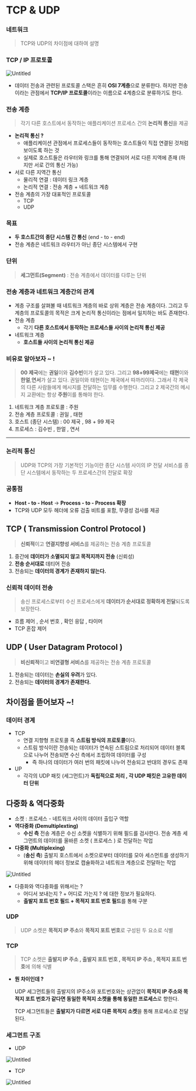# TCP & UDP

### 네트워크

> TCP와 UDP의 차이점에 대하여 설명
>

### TCP / IP 프로토콜

![Untitled](TCP%20&%20UDP%20e4739f7015e6489f95c342a580177159/Untitled.png)

- 데이터 전송과 관련된 프로토콜 스택은 흔히 **OSI 7계층**으로 분류한다. 하지만 전송이라는 관점에서 **TCP/IP 프로토콜**이라는 이름으로 4계층으로 분류하기도 한다.

### 전송 계층

> 각기 다른 호스트에서 동작하는 애플리케이션 프로세스 간의 **논리적 통신**을 제공
>
- **논리적 통신 ?**
    - 애플리케이션 관점에서 프로세스들이 동작하는 호스트들이 직접 연결된 것처럼 보이도록 하는 것
    - 실제로 호스트들은 라우터와 링크를 통해 연결되어 서로 다른 지역에 존재 (하지만 서로 간의 통신 가능)
- 서로 다른 지역간 통신
    - 물리적 연결 : 데이터 링크 계층
    - 논리적 연결 : 전송 계층 + 네트워크 계층
- 전송 계층의 가장 대표적인 프로토콜
    - TCP
    - UDP

### 목표

- **두 호스트간의 종단 시스템 간 통신** (end - to - end)
- 전송 계층은 네트워크 라우터가 아닌 종단 시스템에서 구현

### 단위

> **세그먼트(Segment)** : 전송 계층에서 데이터를 다루는 단위
>

### 전송 계층과 네트워크 계층간의 관계

- 계층 구조를 살펴볼 때 네트워크 계층의 바로 상위 계층은 전송 계층이다. 그리고 두 계층의 프로토콜의 목적은 크게 논리적 통신이라는 점에서 일치하는 바도 존재한다.
- 전송 계층
    - 각기 **다른 호스트에서 동작하는 프로세스들 사이의 논리적 통신 제공**
- 네트워크 계층
    - **호스트들 사이의 논리적 통신 제공**

### 비유로 알아보자 ~ !

> **00 제국**에는 **권일**이와 **김수빈**이가 살고 있다. 그리고 **98+99제국**에는 **태현**이와 **한얼**,**연서**가 살고 있다. 권일이와 태현이는 제국에서 따까리이다. 그래서 각 제국의 다른 사람들에게 메시지를 전달하는 임무를 수행한다. 그리고 2 제국간의 메시지 교환에는 항상 **주원**이를 통해야 한다.
>
1. 네트워크 계층 프로토콜 : 주원
2. 전송 계층 프로토콜 : 권일 , 태현
3. 호스트 (종단 시스템) : 00 제국 , 98 + 99 제국
4. 프로세스 : 김수빈 , 한얼 , 연서

---

### 논리적 통신

> UDP와 TCP의 가장 기본적인 기능이란 종단 시스템 사이의 IP 전달 서비스를 종단 시스템에서 동작하는 두 프로세스간의 전달로 확장
>

### 공통점

- **Host - to - Host** → **Process - to - Process 확장**
- TCP와 UDP 모두 헤더에 오류 검출 비트를 포함, 무결성 검사를 제공

## TCP ( Transmission Control Protocol )

> **신뢰적**이고 **연결지향성 서비스**를 제공하는 전송 계층 프로토콜
>
1. 중간에 **데이터가 소멸되지 않고 목적지까지 전송** (신뢰성)
2. **전송 순서대로** 데티어 전송
3. 전송되는 **데이터의 경계가 존재하지 않는다.**

### 신뢰적 데이터 전송

> 송신 프로세스로부터 수신 프로세스에게 **데이터가 순서대로 정확하게 전달**되도록 보장한다.
>
- 흐름 제어 , 순서 번호 , 확인 응답 , 타이머
- TCP 혼잡 제어

## UDP ( User Datagram Protocol )

> **비신뢰적**이고 **비연결형 서비스**를 제공하는 전송 계층 프로토콜
>
1. 전송되는 데이터는 **손실의 우려**가 있다.
2. 전송되는 **데이터의 경계가 존재한다.**

## 차이점을 뜯어보자 ~!

### 데이터 경계

- TCP
    - 연결 지향형 프로토콜 즉 **스트림 방식의 프로토콜**이다.
    - 스트림 방식이란 전송되는 데이터가 연속된 스트림으로 처리되어 데이터 블록으로 나누어 전송되면 수신 측에서 조립하여 데이터를 구성
        - 즉 하나의 데이터가 여러 번의 패킷에 나누어 전송되고 반대의 경우도 존재
- UP
    - 각각의 UDP 패킷 (세그먼트)가 **독립적으로 처리 , 각 UDP 패킷은 고유한 데이터 단위**

## 다중화 & 역다중화

- 소켓 : 프로세스 - 네트워크 사이의 데이터 출입구 역할
- **역다중화 (Demultiplexting)**
    - **수신 측** 전송 계층은 수신 소켓을 식별하기 위해 필드를 검사한다. 전송 계층 세그먼트의 데이터를 올바른 소켓 ( 프로세스 ) 로 전달하는 작업
- **다중화 (Multiplexing)**
    - (**송신 측**) 출발지 호스트에서 소켓으로부터 데이터를 모아 세스먼트를 생성하기 위해 데이터의 헤더 정보로 캡슐화하고 네트워크 계층으로 전달하는 작업

![Untitled](TCP%20&%20UDP%20e4739f7015e6489f95c342a580177159/Untitled%201.png)

- 다중화와 역다중화를 위해서는 ?
    - 어디서 보내는지 ? + 어디로 가는지 ? 에 대한 정보가 필요하다.
    - **출발지 포트 번호 필드 + 목적지 포트 번호 필드**를 통해 구분

### UDP

> UDP 소켓은 **목적지 IP 주소**와 **목적지 포트 번호**로 구성된 두 요소로 식별
>

### TCP

> TCP 소켓은 **출발지 IP 주소 , 출발지 포트 번호 , 목적지 IP 주소 , 목적지 포트 번호**에 의해 식별
>
- **뭔 차이인데 ?**

  UDP 세그먼트들의 출발지의 IP주소와 포트번호와는 상관없이 **목적지 IP 주소와 목적지 포트 번호가 같다면 동일한 목적지 소켓을 통해 동일한 프로세스**로 향한다.

  TCP 세그먼트들은 **출발지가 다르면 서로 다른 목적지 소켓**을 통해 프로세스로 전달된다.


### 세그먼트 구조

- UDP

![Untitled](TCP%20&%20UDP%20e4739f7015e6489f95c342a580177159/Untitled%202.png)

- TCP

![Untitled](TCP%20&%20UDP%20e4739f7015e6489f95c342a580177159/Untitled%203.png)
